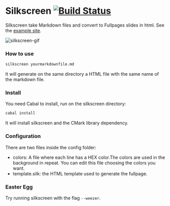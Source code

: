 # Silkscreen [![Build Status](https://travis-ci.org/carlosfrodrigues/silkscreen.svg?branch=master)](https://travis-ci.org/carlosfrodrigues/silkscreen)
Silkscreen take Markdown files and convert to Fullpages slides in html. See the [example site](https://carlosfrodrigues.github.io/silkscreen-example/).

![silkscreen-gif](https://raw.githubusercontent.com/carlosfrodrigues/silkscreen/master/github-assets/silkscreen.gif)

### How to use
```sh
silkscreen yourmarkdownfile.md
```
It will generate on the same directory a HTML file with the same name of the markdown file.

### Install
You need Cabal to install, run on the silkscreen directory:
```sh
cabal install
```
It will install silkscreen and the CMark library dependency.

### Configuration
There are two files inside the config folder:
* colors: A file where each line has a HEX color.The colors are used in the background in repeat. You can edit this file choosing the colors you want.
* template.silk: the HTML template used to generate the fullpage.

### Easter Egg
Try running silkscreen with the flag `--weezer`.
